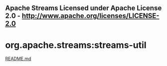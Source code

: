 Apache Streams
Licensed under Apache License 2.0 - http://www.apache.org/licenses/LICENSE-2.0
--------------------------------------------------------------------------------

org.apache.streams:streams-util
===============================

[README.md](src/site/markdown/index.md "README")
